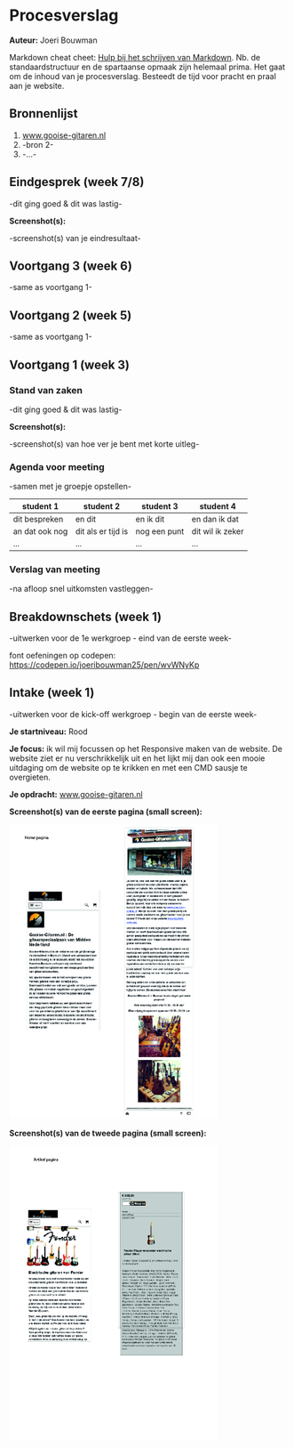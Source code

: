 # Procesverslag
**Auteur:** Joeri Bouwman

Markdown cheat cheet: [Hulp bij het schrijven van Markdown](https://github.com/adam-p/markdown-here/wiki/Markdown-Cheatsheet). Nb. de standaardstructuur en de spartaanse opmaak zijn helemaal prima. Het gaat om de inhoud van je procesverslag. Besteedt de tijd voor pracht en praal aan je website.



## Bronnenlijst
1. www.gooise-gitaren.nl
2. -bron 2-
3. -...-



## Eindgesprek (week 7/8)

-dit ging goed & dit was lastig-

**Screenshot(s):**

-screenshot(s) van je eindresultaat-



## Voortgang 3 (week 6)

-same as voortgang 1-



## Voortgang 2 (week 5)

-same as voortgang 1-



## Voortgang 1 (week 3)

### Stand van zaken

-dit ging goed & dit was lastig-

**Screenshot(s):**

-screenshot(s) van hoe ver je bent met korte uitleg-

### Agenda voor meeting

-samen met je groepje opstellen-

| student 1      | student 2          | student 3    | student 4        |
| ---            | ---                | ---          | ---              |
| dit bespreken  | en dit             | en ik dit    | en dan ik dat    |
| an dat ook nog | dit als er tijd is | nog een punt | dit wil ik zeker |
| ...            | ...                | ...          | ...              |

### Verslag van meeting

-na afloop snel uitkomsten vastleggen-



## Breakdownschets (week 1)

-uitwerken voor de 1e werkgroep - eind van de eerste week-

font oefeningen op codepen:
https://codepen.io/joeribouwman25/pen/wvWNyKp


## Intake (week 1)
-uitwerken voor de kick-off werkgroep - begin van de eerste week-

**Je startniveau:** Rood

**Je focus:** ik wil mij focussen op het Responsive maken van de website. De website ziet er nu verschrikkelijk uit en het lijkt mij dan ook een mooie uitdaging om de website op te krikken en met een CMD sausje te overgieten. 

**Je opdracht:** www.gooise-gitaren.nl

**Screenshot(s) van de eerste pagina (small screen):**

<img src="images/Home Pagina-gooise.jpg" width="375px" alt="Homepagina van de website">

**Screenshot(s) van de tweede pagina (small screen):**

<img src="images/Product Pagina-gooise.jpg" width="375px" alt="product pagina van website">
